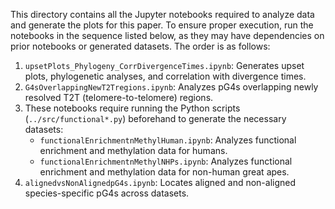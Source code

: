 This directory contains all the Jupyter notebooks required to analyze data and generate the plots for this paper. To ensure proper execution, run the notebooks in the sequence listed below, as they may have dependencies on prior notebooks or generated datasets. The order is as follows:

1. `upsetPlots_Phylogeny_CorrDivergenceTimes.ipynb`: Generates upset plots, phylogenetic analyses, and correlation with divergence times.
2. `G4sOverlappingNewT2Tregions.ipynb`: Analyzes pG4s overlapping newly resolved T2T (telomere-to-telomere) regions.
3. These notebooks require running the Python scripts (`../src/functional*.py`) beforehand to generate the necessary datasets:  
   - `functionalEnrichmentnMethylHuman.ipynb`: Analyzes functional enrichment and methylation data for humans.  
   - `functionalEnrichmentnMethylNHPs.ipynb`: Analyzes functional enrichment and methylation data for non-human great apes.
4. `alignedvsNonAlignedpG4s.ipynb`: Locates aligned and non-aligned species-specific pG4s across datasets.